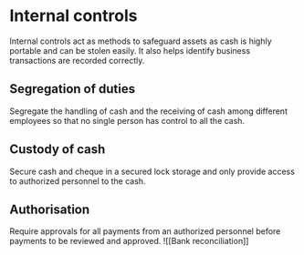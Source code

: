 # Internal controls
Internal controls act as methods to safeguard assets as cash is highly portable and can be stolen easily. It also helps identify business transactions are recorded correctly.
## Segregation of duties
Segregate the handling of cash and the receiving of cash among different employees so that no single person has control to all the cash.
## Custody of cash
Secure cash and cheque in a secured lock storage and only provide access to authorized personnel to the cash.
## Authorisation
Require approvals for all payments from an authorized personnel before payments to be reviewed and approved.
![[Bank reconciliation]]